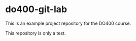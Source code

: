# do400-git-lab
This is an example project repository for the DO400 course.

This repository is only a test.
